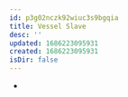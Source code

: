 ```yaml
---
id: p3g02nczk92wiuc3s9bgqia
title: Vessel Slave
desc: ''
updated: 1686223095931
created: 1686223095931
isDir: false
---
```

-